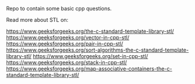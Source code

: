Repo to contain some basic cpp questions.

Read more about STL on:

https://www.geeksforgeeks.org/the-c-standard-template-library-stl/
https://www.geeksforgeeks.org/vector-in-cpp-stl/ 
https://www.geeksforgeeks.org/pair-in-cpp-stl/
https://www.geeksforgeeks.org/sort-algorithms-the-c-standard-template-library-stl/
https://www.geeksforgeeks.org/set-in-cpp-stl/
https://www.geeksforgeeks.org/stack-in-cpp-stl/
https://www.geeksforgeeks.org/map-associative-containers-the-c-standard-template-library-stl/